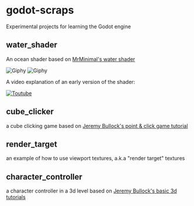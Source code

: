 # godot-scraps
Experimental projects for learning the Godot engine

## water_shader 

An ocean shader based on [MrMinimal's water shader](https://gitlab.com/MrMinimal/GodotWater)

![Giphy](https://media.giphy.com/media/1hMdHBoCA2mBVJ5Ekr/giphy.gif)
![Giphy](https://media.giphy.com/media/ZvTiwj7DQTnigEoe9s/giphy.gif)

A video explanation of an early version of the shader:

[![Toutube](https://img.youtube.com/vi/VugEJvBKyzc/0.jpg)](https://www.youtube.com/watch?v=VugEJvBKyzc)

## cube_clicker

a cube clicking game based on [Jeremy Bullock's point & click game tutorial](https://www.youtube.com/watch?v=M3lkGGqnHPQ)

## render_target

an example of how to use viewport textures, a.k.a "render target" textures

## character_controller

a character controller in a 3d level based on [Jeremy Bullock's basic 3d tutorials](https://www.youtube.com/watch?v=-D-IcbsdT04)
